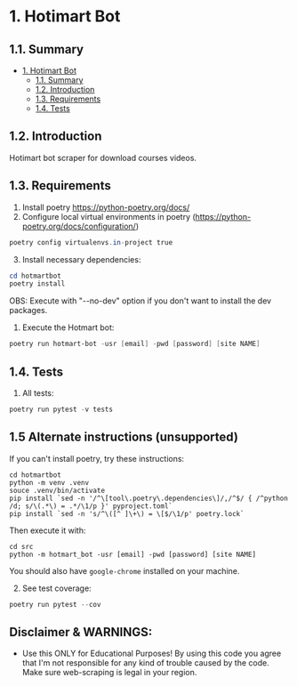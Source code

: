 # 1. Hotimart Bot

## 1.1. Summary

- [1. Hotimart Bot](#1-hotimart-bot)
  - [1.1. Summary](#11-summary)
  - [1.2. Introduction](#12-introduction)
  - [1.3. Requirements](#13-requirements)
  - [1.4. Tests](#14-tests)


## 1.2. Introduction

Hotimart bot scraper for download courses videos.

## 1.3. Requirements

1. Install poetry <https://python-poetry.org/docs/>
2. Configure local virtual environments in poetry (<https://python-poetry.org/docs/configuration/>)

```powershell
poetry config virtualenvs.in-project true
```

3. Install necessary dependencies:

```powershell
cd hotmartbot
poetry install
```

OBS: Execute with "--no-dev" option if you don't want to install the dev packages.

1. Execute the Hotmart bot:

```powershell
poetry run hotmart-bot -usr [email] -pwd [password] [site NAME]
```

## 1.4. Tests

1. All tests:

```powershell
poetry run pytest -v tests
```

## 1.5 Alternate instructions (unsupported)

If you can't install poetry, try these instructions:

```
cd hotmartbot
python -m venv .venv
souce .venv/bin/activate
pip install `sed -n '/^\[tool\.poetry\.dependencies\]/,/^$/ { /^python /d; s/\(.*\) = .*/\1/p }' pyproject.toml`
pip install `sed -n 's/^\([^ ]\+\) = \[$/\1/p' poetry.lock`
```

Then execute it with:

```
cd src
python -m hotmart_bot -usr [email] -pwd [password] [site NAME]
```

You should also have `google-chrome` installed on your machine.

2. See test coverage:

```powershell
poetry run pytest --cov
```

## Disclaimer & WARNINGS:

* Use this ONLY for Educational Purposes! By using this code you agree that I'm not responsible for any kind of trouble caused by the code. Make sure web-scraping is legal in your region.
